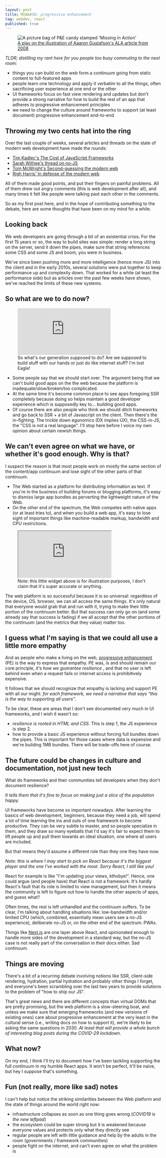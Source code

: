 ```yaml
---
layout: post
title: MIA&#58; progressive enhancement
tag: webdev, react
published: true
---
```


<figure class="content-image">
	<img src="../images/mia-progressive-enhancement.png" alt="A picture bag of P&E candy stamped 'Missing in Action'" />
	<figcaption><a href="https://alistapart.com/article/understandingprogressiveenhancement/">A play on the illustration of Aaaron Gustafson's ALA article from 2008</a></figcaption>
</figure>

*TLDR; distilling my rant here for you people too busy commuting to the next room:*
- things you can build on the web form a continuum going from static content to full-featured apps
- people learn one technology and apply it verbatim to all the things, often sacrificing user experience at one end or the other
- UI frameworks focus on fast view rendering and updates but don't provide a strong narrative for how to build the rest of an app that adheres to progressive enhancement principles
- we need to change the culture around frameworks to support (at least document) progressive enhancement end-to-end

## Throwing my two cents hat into the ring
Over the last couple of weeks, several articles and threads on the state of modern web development have made the rounds:
- [Tim Kadlec's The Cost of JavaScript Frameworks](https://twitter.com/tkadlec/status/1252613423361376256)
- [Sarah Withee's thread on no-JS](https://twitter.com/geekygirlsarah/status/1260409688413306882)
- [Tom McWright's Second-guessing the modern web](https://twitter.com/tmcw/status/1259600386094030848)
- [Righ Harris' In defense of the modern web](https://twitter.com/Rich_Harris/status/1261274111386488834)

All of them made good points, and put their fingers on painful problems.
All of them drew out angry comments (this is web development after all), and many times it felt like people were talking past each other in the comments.

So as my first post here, and in the hope of contributing something to the debate, here are some thoughts that have been on my mind for a while.

## Looking back
We web developers are going through a bit of an existential crisis. For the first 15 years or so, the way to build sites was simple: render a long string on the server, send it down the pipes, make sure that string references some CSS and some JS and boom, you were in business.

We've since been pushing more and more intelligence (hence more JS) into the client and in the early 2010s, several solutions were put together to keep performance up and complexity down. That worked for a while (at least the performance side) but as articles over the past few weeks have shown, we've reached the limits of these new systems.

## So what are we to do now?
<figure class="content-youtube">
	<iframe src="https://www.youtube.com/embed/Qalj8wEh3ic" frameborder="0" allowfullscreen></iframe>
	<figcaption>So what's our generation supposed to do? Are we supposed to build stuff with our hands or just do like internet stuff? I'm lost Eagle!</figcaption>
</figure>

- Some people say that we should start over. The argument being that we can't build good apps on the the web because the platform is inadequate/slow/broken/too complicated.
- At the same time it's become common place to see apps foregoing SSR completely because doing so helps maintain a good developer experience which is supposedly key to... building good apps.
- Of course there are also people who think we should ditch frameworks and go back to SSR + a bit of Javascript on the client.
Then there's the in-fighting. The trickle down egonomics (DX implies UX), the CSS-in-JS, the "CSS is not a real language". I'll stop here before I voice my own opinion about certain newish things.

## We can't even agree on what we have, or whether it's good enough. Why is that?
I suspect the reason is that most people work on mostly the same section of the content/app continuum and lose sight of the other parts of that continuum.
- The Web started as a platform for distributing information as text. If you're in the business of building forums or blogging platforms, it's easy to dismiss large app bundles as perverting the lightweight nature of the Web.
- On the other end of the spectrum, the Web competes with native apps (or at least tries to), and when you build a web app, it's easy to lose sight of important things like machine-readable markup, bandwidth and CPU restrictions.

<figure class="content-glitch">
  <iframe allow="geolocation; microphone; camera; midi; vr; encrypted-media" src="https://scandalous-historical-hub.glitch.me/" data-testid="app-preview-iframe" title="Preview of scandalous-historical-hub"></iframe>
  <figcaption>Note: this little widget above is for illustration purposes, I don't claim that it's super accurate or anything.</figcaption>
</figure>

The web platform is so successful because it is so universal: regardless of the device, OS, browser, we can all access the same things. It's only natural that everyone would grab that and run with it, trying to make their little portion of the continuum better. But that success can only go on (and some already say that success is fading) if we all accept that the other portions of the continuum (and the metrics that they value) matter too.

## I guess what I'm saying is that we could all use a little more empathy
And as people who make a living on the web, [progressive enhancement](https://en.wikipedia.org/wiki/Progressive_enhancement) (PE) is the way to express that empathy. PE was, is and should remain our core principle, *it's how we guarantee resilience* , and that no user is left behind even when a request fails or internet access is prohibitively expensive.

It follows that we should recognize that empathy is lacking and support PE with all our might: *for each framework, we need a narrative that says "this is the way to supporting all users"*.

To be clear, these are areas that I don't see documented very much in UI frameworks, and I wish it wasn't so:
- *resilience is rooted in HTML and CSS*. This is step 1, the JS experience is step 2.
- how to provide a basic JS experience without forcing full bundles down the pipes. This is important for those cases where data is expensive and we're building 1MB bundles. There will be trade-offs here of course.

## The future could be changes in culture and documentation, not just new tech
What do frameworks and their communities tell developers when they don't document resilience?

*It tells them that it's fine to focus on making just a slice of the population happy.*

UI frameworks have become so important nowadays. After learning the basics of web development, beginners, because they need a job, will spend a lot of time learning the ins and outs of one framework to become productive. They can be very subtle to master, and so people specialize in them, and they draw so many eyeballs that I'd say it's fair to expect them to lift people up and pull them towards an ideal situation, one where all users are included.

But that means they'd assume a different role than they one they have now.

*Note: this is where I may start to pick on React because it's the biggest player and the one I've worked with the most. Sorry React, I still like you!*

React for example is like "I'm updating your views, kthxbye!". Hence, one could argue (and people have) that React is not a framework. It's hardly React's fault that its role is limited to view management, but then it means the community is left to figure out how to handle the other aspects of apps, and guess what?

Often times, the rest is left unhandled and the continuum suffers. To be clear, I'm talking about handling situations like: low-bandwidth and/or limited CPU (which, combined, essentially mean users see a no-JS experience), deliberate no-JS or, on the other end of the spectrum: PWAs.

Things like [Next.js](https://nextjs.org/) are one layer above React, and opinionated enough to handle more sides of the development in a standard way, but the no-JS case is not really part of the conversation in their docs either. Sad continuum.

## Things are moving
There's a bit of a recurring debate involving notions like SSR, client-side rendering, hydration, partial hydration and probably other things I forget, and everyone's been scrambling over the last two years to provide solutions to the problem of "how to ship our JS".

That's great news and there are different concepts than virtual DOMs that are pretty promising, but the web platform is a slow-steering boat, and unless we make sure that emerging frameworks (and new versions of existing ones) care about progressive enhancement at the very least in the cultural sense (i.e., writing docs on how to support it), we're likely to be asking the same questions in 2030. *At least that will provide a whole bunch of interesting blog posts during the COVID-29 lockdown.*

## What now?
On my end, I think I'll try to document how I've been tackling supporting the full continuum in my humble React apps. It won't be perfect, it'll be naive, but hey I suppose that's something.

## Fun (not really, more like sad) notes
I can't help but notice the striking similarities between the Web platform and the state of things around the world right now:
- infrastructure collapses as soon as one thing goes wrong (*COVID19 is the new leftpad*)
- the ecosystem could be super strong but it is weakened because everyone values and protects only what they directly see
- regular people are left with little guidance and help by the adults in the room (governments / framework communities)
- people fight on the internet, and can't even agree on what the problem is